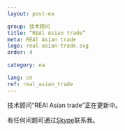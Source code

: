 ```yaml
---
layout: post-ea

group: 技术顾问
title: “REAl Asian trade”
meta: REAl Asian trade
logo: real-asian-trade.svg
order: 4

category: ea

lang: cn
ref: real_asian_trade
---
```


技术顾问“REAl Asian trade”正在更新中。

有任何问题可通过<a href="skype:chutkoy89?chat" target="_blank">Skype</a>联系我。
